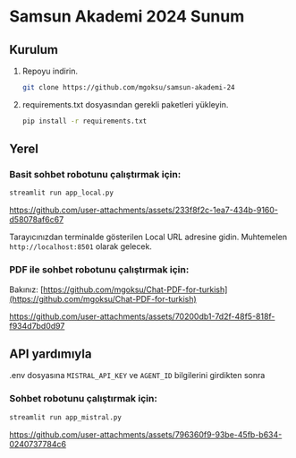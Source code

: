 # Samsun Akademi 2024 Sunum

## Kurulum

1. Repoyu indirin.
   ```bash
   git clone https://github.com/mgoksu/samsun-akademi-24
   ```

2. requirements.txt dosyasından gerekli paketleri yükleyin.
   ```bash
   pip install -r requirements.txt
   ```

## Yerel 
### Basit sohbet robotunu çalıştırmak için:
   ```bash
   streamlit run app_local.py
   ```

https://github.com/user-attachments/assets/233f8f2c-1ea7-434b-9160-d58078af6c67

Tarayıcınızdan terminalde gösterilen Local URL adresine gidin. Muhtemelen `http://localhost:8501` olarak gelecek.

### PDF ile sohbet robotunu çalıştırmak için:
   Bakınız:  [https://github.com/mgoksu/Chat-PDF-for-turkish](https://github.com/mgoksu/Chat-PDF-for-turkish)


https://github.com/user-attachments/assets/70200db1-7d2f-48f5-818f-f934d7bd0d97

## API yardımıyla
.env dosyasına `MISTRAL_API_KEY` ve `AGENT_ID` bilgilerini girdikten sonra
### Sohbet robotunu çalıştırmak için:
   ```bash
   streamlit run app_mistral.py
   ```

https://github.com/user-attachments/assets/796360f9-93be-45fb-b634-0240737784c6




